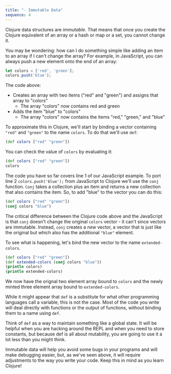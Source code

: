 ```yaml
---
title: "- Immutable Data"
sequence: 4
---
```


Clojure data structures are _immutable_. That means that once you create the Clojure equivalent of an array or a hash or map or a set, you cannot change it.

You may be wondering: how can I do something simple like adding an item to an array if I can't change the array? For example, in JavaScript, you can always push a new element onto the end of an array:

```js
let colors = ['red', 'green'];
colors.push('blue');
```

The code above:

- Creates an array with two items ("red" and "green") and assigns that array to "colors"
    - The array "colors" now contains red and green
- Adds the item "blue" to "colors"
    - The array "colors" now contains the items "red," "green," and "blue"

To approximate this in Clojure, we'll start by binding a vector containing `"red"` and
`"green"` to the name `colors`.  To do that we'll use `def`:

```clojure
(def colors ["red" "green"])
```

You can check the value of `colors` by evaluating it:

```clojure
(def colors ["red" "green"])
colors
```

The code you have so far covers line 1 of our JavaScript example. To port line 2 `colors.push('blue');` from JavaScript to Clojure we'll use the `conj` function. `Conj` takes a collection plus an item and returns a new collection that also contains the item. So, to add "blue" to the vector you can do this:

```clojure
(def colors ["red" "green"])
(conj colors "blue")
```

The critical difference between the Clojure code above and the JavaScript is that `conj` doesn't
change the original `colors` vector - it can't since vectors are immutable. Instead, `conj`
creates a _new_ vector, a vector that is just like the original but which also has
the additional `"blue"` element.

To see what is happening, let's bind the new vector to the name `extended-colors`.

```clojure
(def colors ["red" "green"])
(def extended-colors (conj colors "blue"))
(println colors)
(println extended-colors)
```

We now have the orignal two element array bound to `colors` and the newly minted three element array
bound to `extended-colors`.

While it might appear that `def` is a substitute for what other programming languages call a variable, this is not the case. Most of the code you write will deal directly with functions or the output of functions, without binding them to a name using `def`.

Think of `def` as a way to maintain something like a global state. It will be helpful when you are hacking around the REPL and when you need to store constants, but because def is all about mutability, you are going to use it a lot less than you might think.

Immutable data will help you avoid some bugs in your programs and will make debugging easier, but, as we've seen above, it will require adjustments to the way you write your code. Keep this in mind as you learn Clojure!